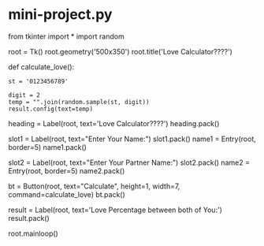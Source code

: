 # mini-project.py

from tkinter import *
import random 

root = Tk() 
root.geometry('500x350') 
root.title('Love Calculator????') 
  
   
  
def calculate_love(): 
    
    st = '0123456789'
     
    digit = 2
    temp = "".join(random.sample(st, digit)) 
    result.config(text=temp) 
  
  
 
heading = Label(root, text='Love Calculator????') 
heading.pack() 
  
 
slot1 = Label(root, text="Enter Your Name:") 
slot1.pack() 
name1 = Entry(root, border=5) 
name1.pack() 
  
 
slot2 = Label(root, text="Enter Your Partner Name:") 
slot2.pack() 
name2 = Entry(root, border=5) 
name2.pack() 
  


bt = Button(root, text="Calculate", height=1, 
            width=7, command=calculate_love) 
bt.pack() 
  
result = Label(root, text='Love Percentage between both of You:') 
result.pack() 
  
root.mainloop()
